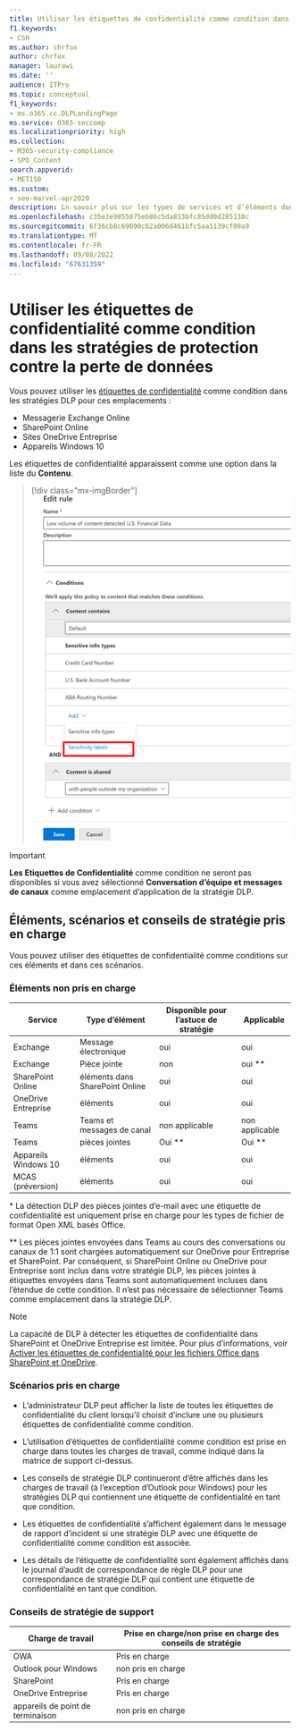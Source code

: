 ```yaml
---
title: Utiliser les étiquettes de confidentialité comme condition dans les stratégies de protection contre la perte de données
f1.keywords:
- CSH
ms.author: chrfox
author: chrfox
manager: laurawi
ms.date: ''
audience: ITPro
ms.topic: conceptual
f1_keywords:
- ms.o365.cc.DLPLandingPage
ms.service: O365-seccomp
ms.localizationpriority: high
ms.collection:
- M365-security-compliance
- SPO_Content
search.appverid:
- MET150
ms.custom:
- seo-marvel-apr2020
description: Ln savoir plus sur les types de services et d’éléments dont vous pouvez utiliser les étiquettes de confidentialité comme conditions dans les stratégies DLP
ms.openlocfilehash: c35e2e9855875eb86c5da813bfc85dd0d285138c
ms.sourcegitcommit: 6f36cb8c69090c62a006d461bfc5aa1139cf09a9
ms.translationtype: MT
ms.contentlocale: fr-FR
ms.lasthandoff: 09/08/2022
ms.locfileid: "67631359"
---
```

# <a name="use-sensitivity-labels-as-conditions-in-dlp-policies"></a>Utiliser les étiquettes de confidentialité comme condition dans les stratégies de protection contre la perte de données

Vous pouvez utiliser les [étiquettes de confidentialité](sensitivity-labels.md) comme condition dans les stratégies DLP pour ces emplacements :

- Messagerie Exchange Online
- SharePoint Online
- Sites OneDrive Entreprise
- Appareils Windows 10

Les étiquettes de confidentialité apparaissent comme une option dans la liste du **Contenu**.

> [!div class="mx-imgBorder"]
> ![étiquette de confidentialité comme condition](../media/dlp-sensitivity-label-as-a-condition.png)

> [!IMPORTANT]
> **Les Etiquettes de Confidentialité** comme condition ne seront pas disponibles si vous avez sélectionné **Conversation d’équipe et messages de canaux** comme emplacement d’application de la stratégie DLP.


## <a name="supported-items-scenarios-and-policy-tips"></a>Éléments, scénarios et conseils de stratégie pris en charge

Vous pouvez utiliser des étiquettes de confidentialité comme conditions sur ces éléments et dans ces scénarios.

### <a name="supported-items"></a>Éléments non pris en charge 

|Service  |Type d’élément  |Disponible pour l’astuce de stratégie  |Applicable  |
|---------|---------|---------|---------|
|Exchange    |Message électronique         |oui         |oui         |
|Exchange    |Pièce jointe         |non         |oui **         |
|SharePoint Online     |éléments dans SharePoint Online         |oui         |oui         |
|OneDrive Entreprise     |éléments         |oui         |oui         |
|Teams     |Teams et messages de canal         |non applicable         |non applicable         |
|Teams     |pièces jointes         |Oui **         |Oui **         |
|Appareils Windows 10     |éléments         |oui         |oui         |
|MCAS (préversion) |éléments         |oui         |oui         |

\* La détection DLP des pièces jointes d’e-mail avec une étiquette de confidentialité est uniquement prise en charge pour les types de fichier de format Open XML basés Office.

\** Les pièces jointes envoyées dans Teams au cours des conversations ou canaux de 1:1 sont chargées automatiquement sur OneDrive pour Entreprise et SharePoint. Par conséquent, si SharePoint Online ou OneDrive pour Entreprise sont inclus dans votre stratégie DLP, les pièces jointes à étiquettes envoyées dans Teams sont automatiquement incluses dans l’étendue de cette condition. Il n’est pas nécessaire de sélectionner Teams comme emplacement dans la stratégie DLP.

> [!NOTE]
> La capacité de DLP à détecter les étiquettes de confidentialité dans SharePoint et OneDrive Entreprise est limitée. Pour plus d’informations, voir [Activer les étiquettes de confidentialité pour les fichiers Office dans SharePoint et OneDrive](sensitivity-labels-sharepoint-onedrive-files.md#limitations).

### <a name="supported-scenarios"></a>Scénarios pris en charge

- L’administrateur DLP peut afficher la liste de toutes les étiquettes de confidentialité du client lorsqu’il choisit d’inclure une ou plusieurs étiquettes de confidentialité comme condition.

- L’utilisation d’étiquettes de confidentialité comme condition est prise en charge dans toutes les charges de travail, comme indiqué dans la matrice de support ci-dessus.

- Les conseils de stratégie DLP continueront d’être affichés dans les charges de travail (à l’exception d’Outlook pour Windows) pour les stratégies DLP qui contiennent une étiquette de confidentialité en tant que condition.

- Les étiquettes de confidentialité s’affichent également dans le message de rapport d’incident si une stratégie DLP avec une étiquette de confidentialité comme condition est associée.

- Les détails de l’étiquette de confidentialité sont également affichés dans le journal d’audit de correspondance de règle DLP pour une correspondance de stratégie DLP qui contient une étiquette de confidentialité en tant que condition.


### <a name="support-policy-tips"></a>Conseils de stratégie de support


|Charge de travail  |Prise en charge/non prise en charge des conseils de stratégie  |
|---------|---------|
|OWA |    Pris en charge     |
|Outlook pour Windows   |  non pris en charge       |
|SharePoint   |   Pris en charge      |
|OneDrive Entreprise    |    Pris en charge     |
|appareils de point de terminaison   |  non pris en charge       |
